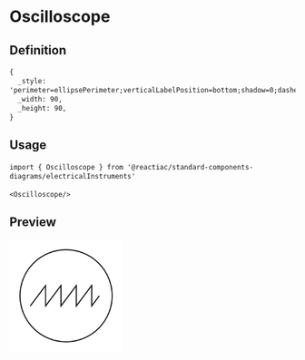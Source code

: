 # Oscilloscope

## Definition

```
{
  _style: 'perimeter=ellipsePerimeter;verticalLabelPosition=bottom;shadow=0;dashed=0;align=center;html=1;verticalAlign=top;shape=mxgraph.electrical.instruments.oscilloscope;',
  _width: 90,
  _height: 90,
}
```

## Usage

```
import { Oscilloscope } from '@reactiac/standard-components-diagrams/electricalInstruments'

<Oscilloscope/>
```

## Preview

<img src="./oscilloscope.png" width="200"/>
